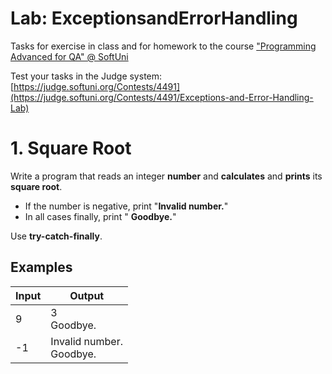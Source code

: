 ﻿# Lab: ExceptionsandErrorHandling

Tasks for exercise in class and for homework to the course ["Programming Advanced for QA" @ SoftUni](https://softuni.bg/trainings/4257/programming-advanced-for-qa-november-2023)

Test your tasks in the Judge system: [https://judge.softuni.org/Contests/4491](https://judge.softuni.org/Contests/4491/Exceptions-and-Error-Handling-Lab)


# 1. Square Root

Write a program that reads an integer **number** and **calculates** and **prints** its **square root**.

- If the number is negative, print "**Invalid number.**"
- In all cases finally, print " **Goodbye.**"

Use **try-catch-finally**.

## Examples

| **Input** | **Output** |
| --- | --- |
| 9 | 3<br>Goodbye. |
| -1 | Invalid number.<br>Goodbye. |